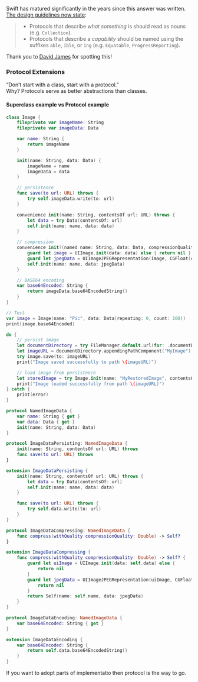 Swift has matured significantly in the years since this answer was written. [The design guidelines now state](https://swift.org/documentation/api-design-guidelines/#protocols-describing-what-is-should-read-as-nouns):

> - Protocols that describe *what something* is should read as nouns (e.g. `Collection`).
> - Protocols that describe a *capability* should be named using the suffixes `able`, `ible`, or `ing` (e.g. `Equatable`, `ProgressReporting`).

Thank you to [David James](https://softwareengineering.stackexchange.com/users/188944/david-james) for spotting this!



### Protocol Extensions

“Don’t start with a class, start with a protocol.”  
Why? Protocols serve as better abstractions than classes.



#### Superclass example vs Protocol example

```swift
class Image {
    fileprivate var imageName: String
    fileprivate var imageData: Data

    var name: String {
        return imageName
    }

    init(name: String, data: Data) {
        imageName = name
        imageData = data
    }

    // persistence
    func save(to url: URL) throws {
        try self.imageData.write(to: url)
    }

    convenience init(name: String, contentsOf url: URL) throws {
        let data = try Data(contentsOf: url)
        self.init(name: name, data: data)
    }

    // compression
    convenience init?(named name: String, data: Data, compressionQuality: Double) {
        guard let image = UIImage.init(data: data) else { return nil }
        guard let jpegData = UIImageJPEGRepresentation(image, CGFloat(compressionQuality)) else { return nil }
        self.init(name: name, data: jpegData)
    }

    // BASE64 encoding
    var base64Encoded: String {
        return imageData.base64EncodedString()
    }
}

// Test
var image = Image(name: "Pic", data: Data(repeating: 0, count: 100))
print(image.base64Encoded)

do {
    // persist image
    let documentDirectory = try FileManager.default.url(for: .documentDirectory, in: .userDomainMask, appropriateFor:nil, create:false)
    let imageURL = documentDirectory.appendingPathComponent("MyImage")
    try image.save(to: imageURL)
    print("Image saved successfully to path \(imageURL)")

    // load image from persistence
    let storedImage = try Image.init(name: "MyRestoredImage", contentsOf: imageURL)
    print("Image loaded successfully from path \(imageURL)")
} catch {
    print(error)
}
```



```swift
protocol NamedImageData {
    var name: String { get }
    var data: Data { get }
    init(name: String, data: Data)
}

protocol ImageDataPersisting: NamedImageData {
    init(name: String, contentsOf url: URL) throws
    func save(to url: URL) throws
}

extension ImageDataPersisting {
    init(name: String, contentsOf url: URL) throws {
        let data = try Data(contentsOf: url)
        self.init(name: name, data: data)
    }

    func save(to url: URL) throws {
        try self.data.write(to: url)
    }
}

protocol ImageDataCompressing: NamedImageData {
    func compress(withQuality compressionQuality: Double) -> Self?
}

extension ImageDataCompressing {
    func compress(withQuality compressionQuality: Double) -> Self? {
        guard let uiImage = UIImage.init(data: self.data) else {
            return nil
        }
        guard let jpegData = UIImageJPEGRepresentation(uiImage, CGFloat(compressionQuality)) else {
            return nil
        }
        return Self(name: self.name, data: jpegData)
    }
}

protocol ImageDataEncoding: NamedImageData {
    var base64Encoded: String { get }
}

extension ImageDataEncoding {
    var base64Encoded: String {
        return self.data.base64EncodedString()
    }
}
```



If you want to adopt parts of implementatio then protocol is the way to go.



